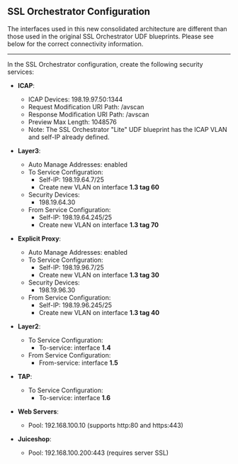 ## SSL Orchestrator Configuration

The interfaces used in this new consolidated architecture are different than those used in the original SSL Orchestrator UDF blueprints. Please see below for the correct connectivity information.

----------------------

In the SSL Orchestrator configuration, create the following security services:

- **ICAP**: 
  - ICAP Devices: 198.19.97.50:1344
  - Request Modification URI Path: /avscan
  - Response Modification URI Path: /avscan
  - Preview Max Length: 1048576
  - Note: The SSL Orchestrator "Lite" UDF blueprint has the ICAP VLAN and self-IP already defined.

- **Layer3**:
  - Auto Manage Addresses: enabled
  - To Service Configuration:
    - Self-IP: 198.19.64.7/25
    - Create new VLAN on interface **1.3 tag 60**
  - Security Devices:
    - 198.19.64.30
  - From Service Configuration:
    - Self-IP: 198.19.64.245/25
    - Create new VLAN on interface **1.3 tag 70**

- **Explicit Proxy**:
  - Auto Manage Addresses: enabled
  - To Service Configuration:
    - Self-IP: 198.19.96.7/25
    - Create new VLAN on interface **1.3 tag 30**
  - Security Devices:
    - 198.19.96.30
  - From Service Configuration:
    - Self-IP: 198.19.96.245/25
    - Create new VLAN on interface **1.3 tag 40**

- **Layer2**:
  - To Service Configuration:
    - To-service: interface **1.4**
  - From Service Configuration:
    - From-service: interface **1.5**

- **TAP**:
  - To Service Configuration:
    - To-service: interface **1.6**

- **Web Servers**:
  - Pool: 192.168.100.10 (supports http:80 and https:443)

- **Juiceshop**:
  - Pool: 192.168.100.200:443 (requires server SSL)

